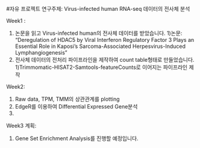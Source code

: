 #자유 프로젝트 
연구주제: Virus-infected human RNA-seq 데이터의 전사체 분석

Week1 : 
1. 논문을 읽고 Virus-infected human의 전사체 데이터를 받았습니다. 
  1)논문: “Deregulation of HDAC5 by Viral Interferon Regulatory Factor 3 Plays an Essential Role in Kaposi’s Sarcoma-Associated Herpesvirus-Induced Lymphangiogenesis”
2. 전사체 데이터의 전처리 파이프라인을 제작하여 count table형태로 만들었습니다.
   1)Trimmomatic-HISAT2-Samtools-featureCounts로 이어지는 파이프라인 제작

Week2: 
1. Raw data, TPM, TMM의 상관관계를 plotting
2. EdgeR를 이용하여 Differential Expressed Gene분석
3. 

Week3 계획:
1. Gene Set Enrichment Analysis를 진행할 예정입니다.
